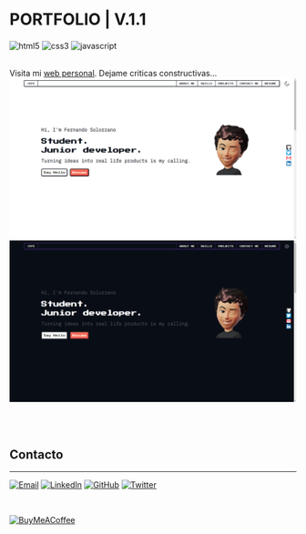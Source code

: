 # PORTFOLIO | V.1.1
<div style="display:inline_block">
    <img align="center" alt="html5" src="https://img.shields.io/badge/HTML5-E34F26?style=for-the-badge&logo=html5&logoColor=white"/>
    <img align="center" alt="css3" src="https://img.shields.io/badge/CSS-239120?&style=for-the-badge&logo=css3&logoColor=white"/>
    <img align="center" alt="javascript" src="https://img.shields.io/badge/JavaScript-323330?style=for-the-badge&logo=javascript&logoColor=F7DF1E"/>
</div></br>

Visita mi <a href="https://fernandd0.github.io/portfolio/">web personal</a>. Dejame criticas constructivas...
![PORTFOLIO](assets/img/portfolio.png)
![PORTFOLIO](assets/img/portfolio-dark.png)

</br></br>

## Contacto
---
[![Email](	https://img.shields.io/badge/Gmail-D14836?style=for-the-badge&logo=gmail&logoColor=white)](mailto:fernandd.to.dev@gmail.com)
[![LinkedIn](https://img.shields.io/badge/LinkedIn-0077B5?style=for-the-badge&logo=linkedin&logoColor=white)]()
[![GitHub](https://img.shields.io/badge/GitHub-100000?style=for-the-badge&logo=github&logoColor=white)](https://github.com/Fernandd0)
[![Twitter](https://img.shields.io/badge/Twitter-1DA1F2?style=for-the-badge&logo=twitter&logoColor=white)](https://twitter.com/Fernandddd0)

</br>

[![BuyMeACoffee](https://img.shields.io/badge/Buy_Me_A_Coffee-$2.5-FFDD00?style=for-the-badge&logo=buy-me-a-coffee&logoColor=white&labelColor=101010)](https://www.buymeacoffee.com/fernandd0)
